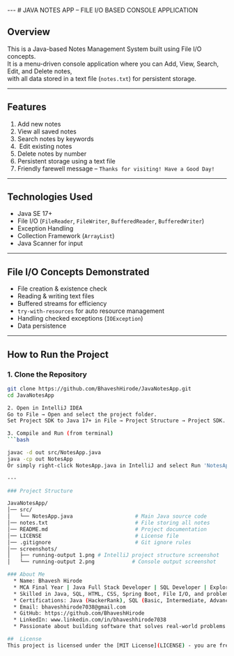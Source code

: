 --- # JAVA NOTES APP – FILE I/O BASED CONSOLE APPLICATION

##  Overview
This is a Java-based Notes Management System built using File I/O concepts.  
It is a menu-driven console application where you can Add, View, Search, Edit, and Delete notes,  
with all data stored in a text file (`notes.txt`) for persistent storage.

---

##  Features
1.  Add new notes
2.  View all saved notes
3.  Search notes by keywords
4. ️ Edit existing notes
5.  Delete notes by number
6.  Persistent storage using a text file
7.  Friendly farewell message – `Thanks for visiting! Have a Good Day!`

---

##  Technologies Used
- Java SE 17+
- File I/O (`FileReader`, `FileWriter`, `BufferedReader`, `BufferedWriter`)
- Exception Handling
- Collection Framework (`ArrayList`)
- Java Scanner for input

---

##  File I/O Concepts Demonstrated
- File creation & existence check
- Reading & writing text files
- Buffered streams for efficiency
- `try-with-resources` for auto resource management
- Handling checked exceptions (`IOException`)
- Data persistence

---

##  How to Run the Project

### 1️. Clone the Repository
```bash
git clone https://github.com/BhaveshHirode/JavaNotesApp.git
cd JavaNotesApp

2️. Open in IntelliJ IDEA
Go to File → Open and select the project folder.
Set Project SDK to Java 17+ in File → Project Structure → Project SDK.

3. Compile and Run (from terminal)
```bash

javac -d out src/NotesApp.java
java -cp out NotesApp
Or simply right-click NotesApp.java in IntelliJ and select Run 'NotesApp.main()'.

--- 

### Project Structure

JavaNotesApp/
│── src/
│   └── NotesApp.java                    # Main Java source code
│── notes.txt                            # File storing all notes
│── README.md                            # Project documentation
│── LICENSE                              # License file
│── .gitignore                           # Git ignore rules
│── screenshots/
│   ├── running-output 1.png # IntelliJ project structure screenshot
│   └── running-output 2.png            # Console output screenshot

### About Me
  * Name: Bhavesh Hirode
  * MCA Final Year | Java Full Stack Developer | SQL Developer | Exploring Data Analytics
  * Skilled in Java, SQL, HTML, CSS, Spring Boot, File I/O, and problem-solving
  * Certifications: Java (HackerRank), SQL (Basic, Intermediate, Advanced)
  * Email: bhaveshhirode7038@gmail.com
  * GitHub: https://github.com/BhaveshHirode 
  * LinkedIn: www.linkedin.com/in/bhaveshhirode7038
  * Passionate about building software that solves real-world problems.

##  License
This project is licensed under the [MIT License](LICENSE) - you are free to use, modify, and distribute it.
